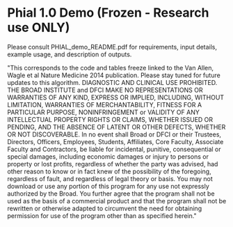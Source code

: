 # Phial 1.0 Demo (Frozen - Research use ONLY)
Please consult PHIAL_demo_README.pdf for requirements, input details, example usage, and description of outputs.

"This corresponds to the code and tables freeze linked to the Van Allen, Wagle et al Nature Medicine 2014 publication. Please stay tuned for future updates to this algorithm. DIAGNOSTIC AND CLINICAL USE PROHIBITED.  THE BROAD INSTITUTE and DFCI MAKE NO REPRESENTATIONS OR WARRANTIES OF ANY KIND, EXPRESS OR IMPLIED, INCLUDING, WITHOUT LIMITATION, WARRANTIES OF MERCHANTABILITY, FITNESS FOR A PARTICULAR PURPOSE, NONINFRINGEMENT or VALIDITY OF ANY INTELLECTUAL PROPERTY RIGHTS OR CLAIMS, WHETHER ISSUED OR PENDING, AND THE ABSENCE OF LATENT OR OTHER DEFECTS, WHETHER OR NOT DISCOVERABLE.  In no event shall Broad or DFCI or their Trustees, Directors, Officers, Employees, Students, Affiliates, Core Faculty, Associate Faculty and Contractors, be liable for incidental, punitive, consequential or special damages, including economic damages or injury to persons or property or lost profits, regardless of whether the party was advised, had other reason to know or in fact knew of the possibility of the foregoing, regardless of fault, and regardless of legal theory or basis. You may not download or use any portion of this program for any use not expressly authorized by the Broad. You further agree that the program shall not be used as the basis of a commercial product and that the program shall not be rewritten or otherwise adapted to circumvent the need for obtaining permission for use of the program other than as specified herein."
